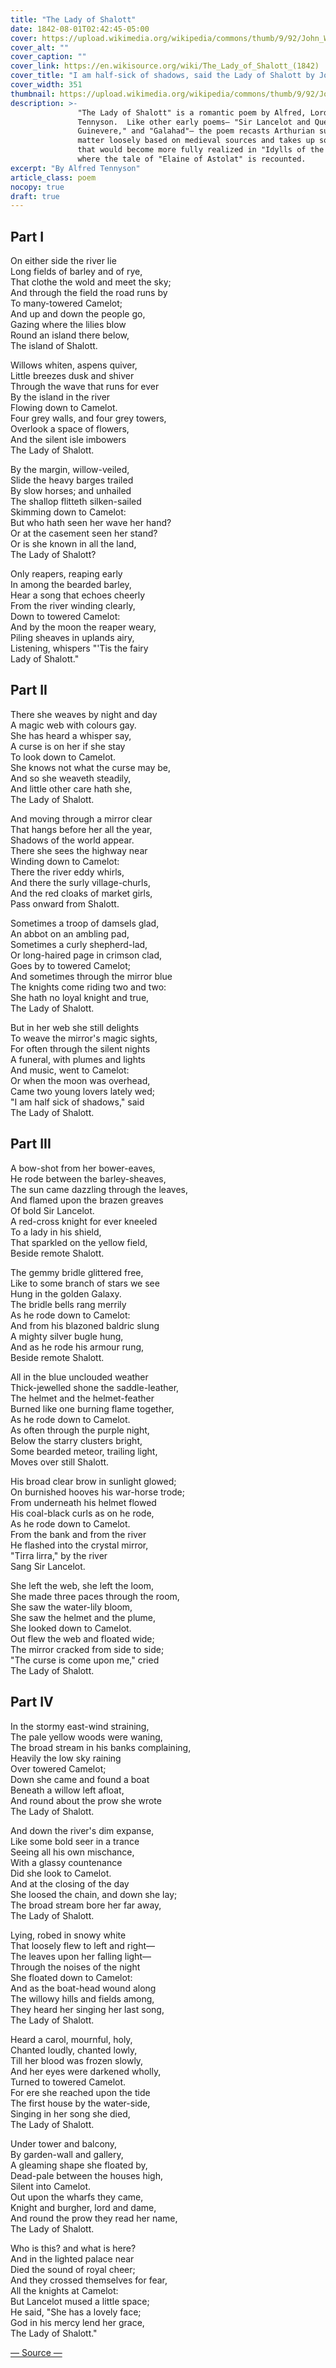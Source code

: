 ```yaml
---
title: "The Lady of Shalott"
date: 1842-08-01T02:42:45-05:00
cover: https://upload.wikimedia.org/wikipedia/commons/thumb/9/92/John_William_Waterhouse_-_I_am_half-sick_of_shadows%2C_said_the_lady_of_shalott.JPG/351px-John_William_Waterhouse_-_I_am_half-sick_of_shadows%2C_said_the_lady_of_shalott.JPG
cover_alt: ""
cover_caption: ""
cover_link: https://en.wikisource.org/wiki/The_Lady_of_Shalott_(1842)
cover_title: "I am half-sick of shadows, said the Lady of Shalott by John William Waterhouse, 1916."
cover_width: 351
thumbnail: https://upload.wikimedia.org/wikipedia/commons/thumb/9/92/John_William_Waterhouse_-_I_am_half-sick_of_shadows%2C_said_the_lady_of_shalott.JPG/176px-John_William_Waterhouse_-_I_am_half-sick_of_shadows%2C_said_the_lady_of_shalott.JPG
description: >-
               "The Lady of Shalott" is a romantic poem by Alfred, Lord
               Tennyson.  Like other early poems— "Sir Lancelot and Queen
               Guinevere," and "Galahad"— the poem recasts Arthurian subject
               matter loosely based on medieval sources and takes up some themes
               that would become more fully realized in "Idylls of the King"
               where the tale of "Elaine of Astolat" is recounted.
excerpt: "By Alfred Tennyson"
article_class: poem
nocopy: true
draft: true
---
```


## Part I

On either side the river lie  
Long fields of barley and of rye,  
That clothe the wold and meet the sky;  
And through the field the road runs by  
To many-towered Camelot;  
And up and down the people go,  
Gazing where the lilies blow  
Round an island there below,  
The island of Shalott.  

Willows whiten, aspens quiver,  
Little breezes dusk and shiver  
Through the wave that runs for ever  
By the island in the river  
Flowing down to Camelot.  
Four grey walls, and four grey towers,  
Overlook a space of flowers,  
And the silent isle imbowers  
The Lady of Shalott.  

By the margin, willow-veiled,  
Slide the heavy barges trailed  
By slow horses; and unhailed  
The shallop flitteth silken-sailed  
Skimming down to Camelot:  
But who hath seen her wave her hand?  
Or at the casement seen her stand?  
Or is she known in all the land,  
The Lady of Shalott?  

Only reapers, reaping early  
In among the bearded barley,  
Hear a song that echoes cheerly  
From the river winding clearly,  
Down to towered Camelot:  
And by the moon the reaper weary,  
Piling sheaves in uplands airy,  
Listening, whispers "'Tis the fairy  
Lady of Shalott."  

## Part II

There she weaves by night and day  
A magic web with colours gay.  
She has heard a whisper say,  
A curse is on her if she stay  
To look down to Camelot.  
She knows not what the curse may be,  
And so she weaveth steadily,  
And little other care hath she,  
The Lady of Shalott.  

And moving through a mirror clear  
That hangs before her all the year,  
Shadows of the world appear.  
There she sees the highway near  
Winding down to Camelot:  
There the river eddy whirls,  
And there the surly village-churls,  
And the red cloaks of market girls,  
Pass onward from Shalott.  

Sometimes a troop of damsels glad,  
An abbot on an ambling pad,  
Sometimes a curly shepherd-lad,  
Or long-haired page in crimson clad,  
Goes by to towered Camelot;  
And sometimes through the mirror blue  
The knights come riding two and two:  
She hath no loyal knight and true,  
The Lady of Shalott.  

But in her web she still delights  
To weave the mirror's magic sights,  
For often through the silent nights  
A funeral, with plumes and lights  
And music, went to Camelot:  
Or when the moon was overhead,  
Came two young lovers lately wed;  
"I am half sick of shadows," said  
The Lady of Shalott.  

## Part III

A bow-shot from her bower-eaves,  
He rode between the barley-sheaves,  
The sun came dazzling through the leaves,  
And flamed upon the brazen greaves  
Of bold Sir Lancelot.  
A red-cross knight for ever kneeled  
To a lady in his shield,  
That sparkled on the yellow field,  
Beside remote Shalott.  

The gemmy bridle glittered free,  
Like to some branch of stars we see  
Hung in the golden Galaxy.  
The bridle bells rang merrily  
As he rode down to Camelot:  
And from his blazoned baldric slung  
A mighty silver bugle hung,  
And as he rode his armour rung,  
Beside remote Shalott.  

All in the blue unclouded weather  
Thick-jewelled shone the saddle-leather,  
The helmet and the helmet-feather  
Burned like one burning flame together,  
As he rode down to Camelot.  
As often through the purple night,  
Below the starry clusters bright,  
Some bearded meteor, trailing light,  
Moves over still Shalott.  

His broad clear brow in sunlight glowed;  
On burnished hooves his war-horse trode;  
From underneath his helmet flowed  
His coal-black curls as on he rode,  
As he rode down to Camelot.  
From the bank and from the river  
He flashed into the crystal mirror,  
"Tirra lirra," by the river  
Sang Sir Lancelot.  

She left the web, she left the loom,  
She made three paces through the room,  
She saw the water-lily bloom,  
She saw the helmet and the plume,  
She looked down to Camelot.  
Out flew the web and floated wide;  
The mirror cracked from side to side;  
"The curse is come upon me," cried  
The Lady of Shalott.  

## Part IV

In the stormy east-wind straining,  
The pale yellow woods were waning,  
The broad stream in his banks complaining,  
Heavily the low sky raining  
Over towered Camelot;  
Down she came and found a boat  
Beneath a willow left afloat,  
And round about the prow she wrote  
The Lady of Shalott.  

And down the river's dim expanse,  
Like some bold seer in a trance  
Seeing all his own mischance,  
With a glassy countenance  
Did she look to Camelot.  
And at the closing of the day  
She loosed the chain, and down she lay;  
The broad stream bore her far away,  
The Lady of Shalott.  

Lying, robed in snowy white  
That loosely flew to left and right—  
The leaves upon her falling light—  
Through the noises of the night  
She floated down to Camelot:  
And as the boat-head wound along  
The willowy hills and fields among,  
They heard her singing her last song,  
The Lady of Shalott.  

Heard a carol, mournful, holy,  
Chanted loudly, chanted lowly,  
Till her blood was frozen slowly,  
And her eyes were darkened wholly,  
Turned to towered Camelot.  
For ere she reached upon the tide  
The first house by the water-side,  
Singing in her song she died,  
The Lady of Shalott.  

Under tower and balcony,  
By garden-wall and gallery,  
A gleaming shape she floated by,  
Dead-pale between the houses high,  
Silent into Camelot.  
Out upon the wharfs they came,  
Knight and burgher, lord and dame,  
And round the prow they read her name,  
The Lady of Shalott.  

Who is this? and what is here?  
And in the lighted palace near  
Died the sound of royal cheer;  
And they crossed themselves for fear,  
All the knights at Camelot:  
But Lancelot mused a little space;  
He said, "She has a lovely face;  
God in his mercy lend her grace,  
The Lady of Shalott."  

[― Source ―](https://en.wikisource.org/wiki/The_Lady_of_Shalott_(1842))
